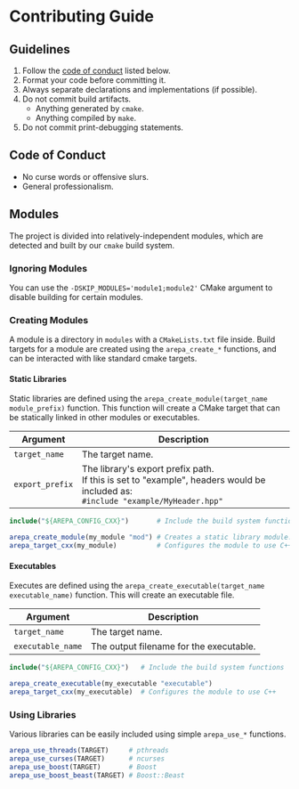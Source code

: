 # Contributing Guide



## Guidelines

1. Follow the [code of conduct](#code-of-conduct) listed below.
2. Format your code before committing it.
3. Always separate declarations and implementations (if possible).
4. Do not commit build artifacts.
   -  Anything generated by `cmake`.
   -  Anything compiled by `make`.
5. Do not commit print-debugging statements.



## Code of Conduct

- No curse words or offensive slurs.
- General professionalism.



## Modules

The project is divided into relatively-independent modules, which are detected and built by our `cmake` build system.

### Ignoring Modules

You can use the `-DSKIP_MODULES='module1;module2'` CMake argument to disable building for certain modules.

### Creating Modules

A module is a directory in `modules` with a `CMakeLists.txt` file inside.
Build targets for a module are created using the `arepa_create_*` functions, and can be interacted with like standard cmake targets.

#### Static Libraries

Static libraries are defined using the `arepa_create_module(target_name module_prefix)` function. This function will create a CMake target that can be statically linked in other modules or executables.

| Argument        | Description                                                  |
| --------------- | ------------------------------------------------------------ |
| `target_name`   | The target name.                                             |
| `export_prefix` | The library's export prefix path.<br/>If this is set to "example", headers would be included as:<br/> `#include "example/MyHeader.hpp"` |

```cmake
include("${AREPA_CONFIG_CXX}")       # Include the build system functions.

arepa_create_module(my_module "mod") # Creates a static library module.
arepa_target_cxx(my_module)          # Configures the module to use C++.
```

#### Executables

Executes are defined using the `arepa_create_executable(target_name executable_name)` function. This will create an executable file.

| Argument          | Description                             |
| ----------------- | --------------------------------------- |
| `target_name`     | The target name.                        |
| `executable_name` | The output filename for the executable. |

```cmake
include("${AREPA_CONFIG_CXX}")   # Include the build system functions

arepa_create_executable(my_executable "executable")
arepa_target_cxx(my_executable)  # Configures the module to use C++
```

### Using Libraries

Various libraries can be easily included using simple `arepa_use_*` functions.

```cmake
arepa_use_threads(TARGET)     # pthreads
arepa_use_curses(TARGET)      # ncurses
arepa_use_boost(TARGET)       # Boost
arepa_use_boost_beast(TARGET) # Boost::Beast
```



